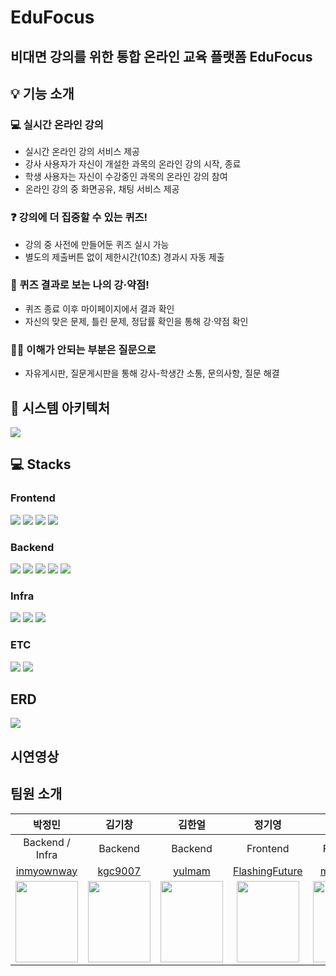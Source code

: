 # EduFocus
## 비대면 강의를 위한 통합 온라인 교육 플랫폼 EduFocus


## 💡 기능 소개
### 💻 실시간 온라인 강의
- 실시간 온라인 강의 서비스 제공
- 강사 사용자가 자신이 개설한 과목의 온라인 강의 시작, 종료
- 학생 사용자는 자신이 수강중인 과목의 온라인 강의 참여
- 온라인 강의 중 화면공유, 채팅 서비스 제공

### ❓ 강의에 더 집중할 수 있는 퀴즈!
- 강의 중 사전에 만들어둔 퀴즈 실시 가능
- 별도의 제출버튼 없이 제한시간(10초) 경과시 자동 제출

### 📑 퀴즈 결과로 보는 나의 강·약점!
- 퀴즈 종료 이후 마이페이지에서 결과 확인
- 자신의 맞은 문제, 틀린 문제, 정답률 확인을 통해 강·약점 확인

### 🙋‍♂️ 이해가 안되는 부분은 질문으로
- 자유게시판, 질문게시판을 통해 강사-학생간 소통, 문의사항, 질문 해결


## 📂 시스템 아키텍처
<img src="exec/아키텍처.jpg">

## 💻 Stacks

### Frontend
<img src="https://img.shields.io/badge/html5-E34F26?style=for-the-badge&logo=html5&logoColor=white">
<img src="https://img.shields.io/badge/css-1572B6?style=for-the-badge&logo=css3&logoColor=white">
<img src="https://img.shields.io/badge/javascript-F7DF1E?style=for-the-badge&logo=javascript&logoColor=black">
<img src="https://img.shields.io/badge/react-61DAFB?style=for-the-badge&logo=react&logoColor=black">


### Backend
<img src="https://img.shields.io/badge/java-007396?style=for-the-badge&logo=java&logoColor=white">
<img src="https://img.shields.io/badge/springboot-6DB33F?style=for-the-badge&logo=springboot&logoColor=white">
<img src="https://img.shields.io/badge/mysql-4479A1?style=for-the-badge&logo=mysql&logoColor=white">
<img src="https://img.shields.io/badge/rabbitMQ-FF6600?style=for-the-badge&logo=rabbitMQ&logoColor=white">
<img src="https://img.shields.io/badge/Redis-FF4438?style=for-the-badge&logo=Redis&logoColor=white">


### Infra
<img src="https://img.shields.io/badge/Docker-2496ED?style=for-the-badge&logo=Docker&logoColor=white">
<img src="https://img.shields.io/badge/Jenkins-D24939?style=for-the-badge&logo=Jenkins&logoColor=white">
<img src="https://img.shields.io/badge/AmazonEC2-FF9900?style=for-the-badge&logo=AmazonEC2&logoColor=white">


### ETC
<img src="https://img.shields.io/badge/git-F05032?style=for-the-badge&logo=git&logoColor=white">
<img src="https://img.shields.io/badge/GitLab-FC6D26?style=for-the-badge&logo=GitLab&logoColor=white">


## ERD
<img src="exec/erd.png">

## 시연영상


## 팀원 소개
|박정민|김기창|김한얼|정기영|조민우|조현수|
|:-------:|:-------:|:-------:|:-------:|:-------:|:-------:|
|Backend / Infra|Backend|Backend|Frontend|Frontend|Frontend / Infra|
|[inmyownway](https://github.com/inmyownway)|[kgc9007](https://github.com/kgc9007)|[yulmam](https://github.com/yulmam)|[FlashingFuture](https://github.com/FlashingFuture)|[mauercho](https://github.com/mauercho)|[jhynsoo](https://github.com/jhynsoo)|
|<img src = "https://avatars.githubusercontent.com/u/90558247?v=4" width ="100" height = "130">|<img src = "https://avatars.githubusercontent.com/u/156048545?v=4" width ="100" height = "130">|<img src = "https://avatars.githubusercontent.com/u/70622601?v=4" width ="100" height = "130">|<img src = "https://avatars.githubusercontent.com/u/148306893?v=4" width ="100" height = "130">|<img src = "https://avatars.githubusercontent.com/u/156387215?v=4" width ="100" height = "130">|<img src = "https://avatars.githubusercontent.com/u/38831776?v=4" width ="100" height = "130">|

